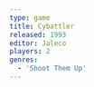 ```yaml
---
type: game
title: Cybattler
released: 1993
editor: Jaleco
players: 2
genres:
  - 'Shoot Them Up'
---
```

